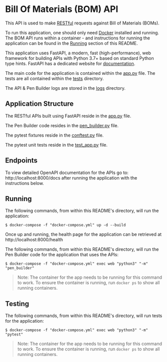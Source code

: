 Bill Of Materials (BOM) API
===

This API is used to make [RESTful](https://en.wikipedia.org/wiki/Representational_state_transfer) requests against Bill of Materials (BOMs).

To run this application, one should only need [Docker](https://docs.docker.com/get-started/overview/) installed and running. The BOM API runs within a container - and instructions for running the application can be found in the [Running](#Running) section of this README.

This application uses FastAPI, a modern, fast (high-performance), web framework for building APIs with Python 3.7+ based on standard Python type hints. FastAPI has a dedicated website for [documentation](https://fastapi.tiangolo.com/tutorial/).

The main code for the application is contained within the [app.py](web/app.py) file. The tests are all contained within the [tests](tests) directory.

The API & Pen Builder logs are stored in the [logs](web/logs) directory.


Application Structure
---

<!--This section contains a short description of the application structure-->

The RESTful APIs built using FastAPI reside in the [app.py](web/app.py) file.

The Pen Builder code resides in the [pen_builder.py](web/pen_builder.py) file.

The pytest fixtures reside in the [conftest.py](web/tests/conftest.py) file.

The pytest unit tests reside in the [test_app.py](web/tests/functional/test_app.py) file.

Endpoints
---

<!--This section contains endpoints that are reachable when the application is running-->

To view detailed OpenAPI documentation for the APIs go to: http://localhost:8000/docs after running the application with the instructions below.

Running
---

<!--This section contains instructions for running the application-->

The following commands, from within this README's directory, will run the application:
```shell script
$ docker-compose -f "docker-compose.yml" up -d --build
```

Once up and running, the health page for the application can be retrieved at http://localhost:8000/health

The following commands, from within this README's directory, will run the Pen Builder code for the application that uses the APIs:
```shell script
$ docker-compose -f "docker-compose.yml" exec web "python3" "-m" "pen_builder"
```
> Note: The container for the app needs to be running for this command to work. To ensure the container is running, run `docker ps` to show all running containers.

Testing
---

<!--This section contains instructions for running the automated tests for the application-->


The following commands, from within this README's directory, will run tests for the application:
```shell script
$ docker-compose -f "docker-compose.yml" exec web "python3" "-m" "pytest"
```
> Note: The container for the app needs to be running for this command to work. To ensure the container is running, run `docker ps` to show all running containers.
